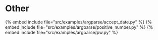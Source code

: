 # Other

{% embed include file="src/examples/argparse/accept_date.py" %}
{% embed include file="src/examples/argparse/positive_number.py" %}
{% embed include file="src/examples/argparse/pw.py" %}



